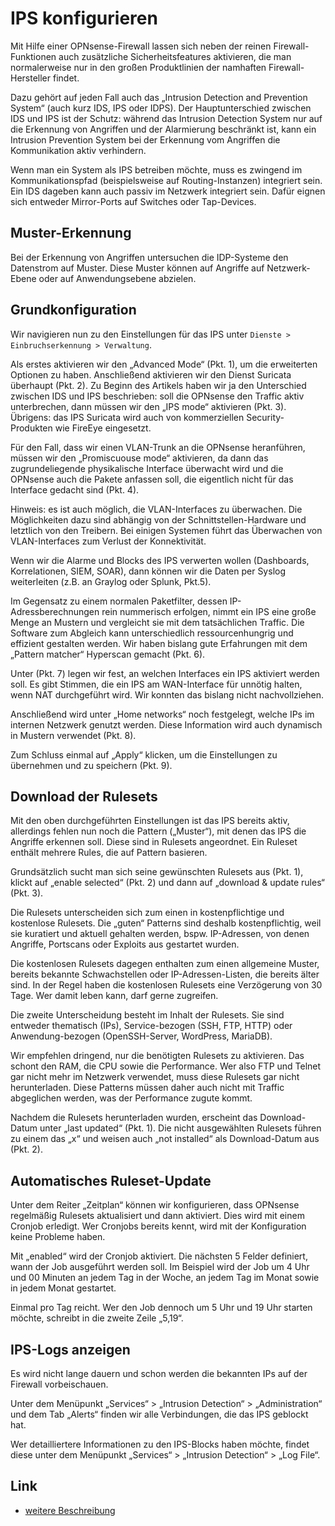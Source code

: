 # IPS konfigurieren

Mit Hilfe einer OPNsense-Firewall lassen sich neben der reinen Firewall-Funktionen auch zusätzliche Sicherheitsfeatures aktivieren, die man normalerweise nur in den großen Produktlinien der namhaften Firewall-Hersteller findet.

Dazu gehört auf jeden Fall auch das „Intrusion Detection and Prevention System“ (auch kurz IDS, IPS oder IDPS). Der Hauptunterschied zwischen IDS und IPS ist der Schutz: während das Intrusion Detection System nur auf die Erkennung von Angriffen und der Alarmierung beschränkt ist, kann ein Intrusion Prevention System bei der Erkennung vom Angriffen die Kommunikation aktiv verhindern.

Wenn man ein System als IPS betreiben möchte, muss es zwingend im Kommunikationspfad (beispielsweise auf Routing-Instanzen) integriert sein. Ein IDS dageben kann auch passiv im Netzwerk integriert sein. Dafür eignen sich entweder Mirror-Ports auf Switches oder Tap-Devices.

## Muster-Erkennung
Bei der Erkennung von Angriffen untersuchen die IDP-Systeme den Datenstrom auf Muster. Diese Muster können auf Angriffe auf Netzwerk-Ebene oder auf Anwendungsebene abzielen.

## Grundkonfiguration

Wir navigieren nun zu den Einstellungen für das IPS unter ``` Dienste > Einbruchserkennung > Verwaltung ```.

Als erstes aktivieren wir den „Advanced Mode“ (Pkt. 1), um die erweiterten Optionen zu haben. Anschließend aktivieren wir den Dienst Suricata überhaupt (Pkt. 2). Zu Beginn des Artikels haben wir ja den Unterschied zwischen IDS und IPS beschrieben: soll die OPNsense den Traffic aktiv unterbrechen, dann müssen wir den „IPS mode“ aktivieren (Pkt. 3). Übrigens: das IPS Suricata wird auch von kommerziellen Security-Produkten wie FireEye eingesetzt.

Für den Fall, dass wir einen VLAN-Trunk an die OPNsense heranführen, müssen wir den „Promiscuouse mode“ aktivieren, da dann das zugrundeliegende physikalische Interface überwacht wird und die OPNsense auch die Pakete anfassen soll, die eigentlich nicht für das Interface gedacht sind (Pkt. 4).

Hinweis: es ist auch möglich, die VLAN-Interfaces zu überwachen. Die Möglichkeiten dazu sind abhängig von der Schnittstellen-Hardware und letztlich von den Treibern. Bei einigen Systemen führt das Überwachen von VLAN-Interfaces zum Verlust der Konnektivität.

Wenn wir die Alarme und Blocks des IPS verwerten wollen (Dashboards, Korrelationen, SIEM, SOAR), dann können wir die Daten per Syslog weiterleiten (z.B. an Graylog oder Splunk, Pkt.5).

Im Gegensatz zu einem normalen Paketfilter, dessen IP-Adressberechnungen rein nummerisch erfolgen, nimmt ein IPS eine große Menge an Mustern und vergleicht sie mit dem tatsächlichen Traffic. Die Software zum Abgleich kann unterschiedlich ressourcenhungrig und effizient gestalten werden. Wir haben bislang gute Erfahrungen mit dem „Pattern matcher“ Hyperscan gemacht (Pkt. 6).

Unter (Pkt. 7) legen wir fest, an welchen Interfaces ein IPS aktiviert werden soll. Es gibt Stimmen, die ein IPS am WAN-Interface für unnötig halten, wenn NAT durchgeführt wird. Wir konnten das bislang nicht nachvollziehen.

Anschließend wird unter „Home networks“ noch festgelegt, welche IPs im internen Netzwerk genutzt werden. Diese Information wird auch dynamisch in Mustern verwendet (Pkt. 8).

Zum Schluss einmal auf „Apply“ klicken, um die Einstellungen zu übernehmen und zu speichern (Pkt. 9). 

## Download der Rulesets

Mit den oben durchgeführten Einstellungen ist das IPS bereits aktiv, allerdings fehlen nun noch die Pattern („Muster“), mit denen das IPS die Angriffe erkennen soll. Diese sind in Rulesets angeordnet. Ein Ruleset enthält mehrere Rules, die auf Pattern basieren.

Grundsätzlich sucht man sich seine gewünschten Rulesets aus (Pkt. 1), klickt auf „enable selected“ (Pkt. 2) und dann auf „download & update rules“ (Pkt. 3).

Die Rulesets unterscheiden sich zum einen in kostenpflichtige und kostenlose Rulesets. Die „guten“ Patterns sind deshalb kostenpflichtig, weil sie kuratiert und aktuell gehalten werden, bspw. IP-Adressen, von denen Angriffe, Portscans oder Exploits aus gestartet wurden.

Die kostenlosen Rulesets dagegen enthalten zum einen allgemeine Muster, bereits bekannte Schwachstellen oder IP-Adressen-Listen, die bereits älter sind. In der Regel haben die kostenlosen Rulesets eine Verzögerung von 30 Tage. Wer damit leben kann, darf gerne zugreifen.

Die zweite Unterscheidung besteht im Inhalt der Rulesets. Sie sind entweder thematisch (IPs), Service-bezogen (SSH, FTP, HTTP) oder Anwendung-bezogen (OpenSSH-Server, WordPress, MariaDB).

Wir empfehlen dringend, nur die benötigten Rulesets zu aktivieren. Das schont den RAM, die CPU sowie die Performance. Wer also FTP und Telnet gar nicht mehr im Netzwerk verwendet, muss diese Rulesets gar nicht herunterladen. Diese Patterns müssen daher auch nicht mit Traffic abgeglichen werden, was der Performance zugute kommt.

Nachdem die Rulesets herunterladen wurden, erscheint das Download-Datum unter „last updated“ (Pkt. 1). Die nicht ausgewählten Rulesets führen zu einem das „x“ und weisen auch „not installed“ als Download-Datum aus (Pkt. 2).

## Automatisches Ruleset-Update

Unter dem Reiter „Zeitplan“ können wir konfigurieren, dass OPNsense regelmäßig Rulesets aktualisiert und dann aktiviert. Dies wird mit einem Cronjob erledigt. Wer Cronjobs bereits kennt, wird mit der Konfiguration keine Probleme haben.

Mit „enabled“ wird der Cronjob aktiviert. Die nächsten 5 Felder definiert, wann der Job ausgeführt werden soll. Im Beispiel wird der Job um 4 Uhr und 00 Minuten an jedem Tag in der Woche, an jedem Tag im Monat sowie in jedem Monat gestartet.

Einmal pro Tag reicht. Wer den Job dennoch um 5 Uhr und 19 Uhr starten möchte, schreibt in die zweite Zeile „5,19“.

## IPS-Logs anzeigen

Es wird nicht lange dauern und schon werden die bekannten IPs auf der Firewall vorbeischauen.

Unter dem Menüpunkt „Services“ > „Intrusion Detection“ > „Administration“ und dem Tab „Alerts“ finden wir alle Verbindungen, die das IPS geblockt hat.

Wer detailliertere Informationen zu den IPS-Blocks haben möchte, findet diese unter dem Menüpunkt „Services“ > „Intrusion Detection“ > „Log File“.


## Link
+ [weitere Beschreibung](https://www.du-consult.de/opnsense-ips-konfigurieren/)
